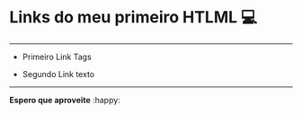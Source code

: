 # Links do meu primeiro HTLML :computer:

<hr>

- Primeiro Link Tags

- Segundo Link texto

  

<hr>

**Espero que aproveite** :happy: